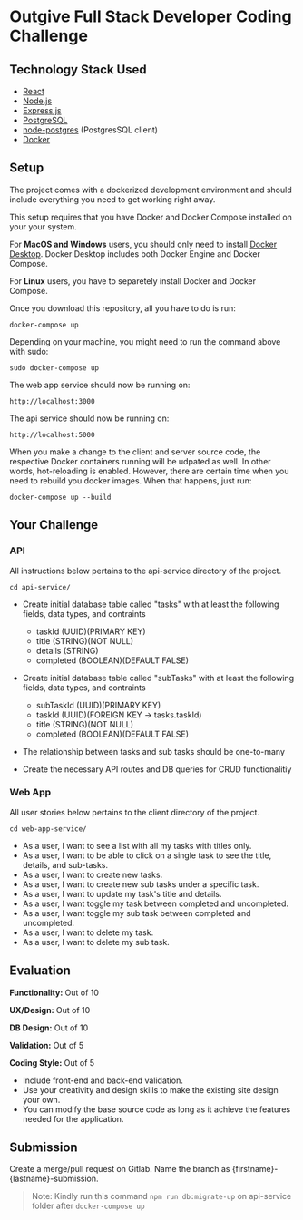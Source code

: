 # Outgive Full Stack Developer Coding Challenge

## Technology Stack Used

- [React](https://reactjs.org/)
- [Node.js](https://nodejs.org/)
- [Express.js](https://expressjs.com/)
- [PostgreSQL](https://www.postgresql.org/)
- [node-postgres](https://node-postgres.com/) (PostgresSQL client)
- [Docker](https://www.docker.com/)

## Setup

The project comes with a dockerized development environment and should include everything you need to get working right away.

This setup requires that you have Docker and Docker Compose installed on your your system.

For **MacOS and Windows** users, you should only need to install [Docker Desktop](https://www.docker.com/products/docker-desktop). Docker Desktop includes both Docker Engine and Docker Compose.

For **Linux** users, you have to separetely install Docker and Docker Compose.

Once you download this repository, all you have to do is run:

```
docker-compose up
```

Depending on your machine, you might need to run the command above with sudo:

```
sudo docker-compose up
```

The web app service should now be running on:

```
http://localhost:3000
```

The api service should now be running on:

```
http://localhost:5000
```

When you make a change to the client and server source code, the respective Docker containers running will be udpated as well. In other words, hot-reloading is enabled. However, there are certain time when you need to rebuild you docker images. When that happens, just run:

```
docker-compose up --build
```

## Your Challenge

### API

All instructions below pertains to the api-service directory of the project.

```
cd api-service/
```

- Create initial database table called "tasks" with at least the following fields, data types, and contraints
  - taskId (UUID)(PRIMARY KEY)
  - title (STRING)(NOT NULL)
  - details (STRING)
  - completed (BOOLEAN)(DEFAULT FALSE)

- Create initial database table called "subTasks" with at least the following fields, data types, and contraints
  - subTaskId (UUID)(PRIMARY KEY)
  - taskId (UUID)(FOREIGN KEY -> tasks.taskId)
  - title (STRING)(NOT NULL)
  - completed (BOOLEAN)(DEFAULT FALSE)

- The relationship between tasks and sub tasks should be one-to-many

- Create the necessary API routes and DB queries for CRUD functionalitiy

### Web App

All user stories below pertains to the client directory of the project.

```
cd web-app-service/
```

- As a user, I want to see a list with all my tasks with titles only.
- As a user, I want to be able to click on a single task to see the title, details, and sub-tasks.
- As a user, I want to create new tasks.
- As a user, I want to create new sub tasks under a specific task.
- As a user, I want to update my task's title and details.
- As a user, I want toggle my task between completed and uncompleted.
- As a user, I want toggle my sub task between completed and uncompleted.
- As a user, I want to delete my task.
- As a user, I want to delete my sub task.

## Evaluation

**Functionality:** Out of 10

**UX/Design:** Out of 10

**DB Design:** Out of 10

**Validation:** Out of 5

**Coding Style:** Out of 5

- Include front-end and back-end validation.
- Use your creativity and design skills to make the existing site design your own.
- You can modify the base source code as long as it achieve the features needed for the application.

## Submission

Create a merge/pull request on Gitlab. Name the branch as {firstname}-{lastname}-submission.

> Note: Kindly run this command `npm run db:migrate-up` on api-service folder after `docker-compose up`